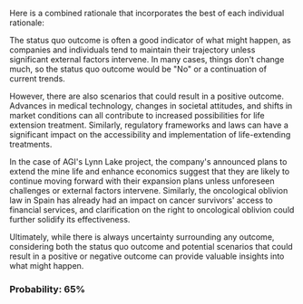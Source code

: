 Here is a combined rationale that incorporates the best of each individual rationale:

The status quo outcome is often a good indicator of what might happen, as companies and individuals tend to maintain their trajectory unless significant external factors intervene. In many cases, things don't change much, so the status quo outcome would be "No" or a continuation of current trends.

However, there are also scenarios that could result in a positive outcome. Advances in medical technology, changes in societal attitudes, and shifts in market conditions can all contribute to increased possibilities for life extension treatment. Similarly, regulatory frameworks and laws can have a significant impact on the accessibility and implementation of life-extending treatments.

In the case of AGI's Lynn Lake project, the company's announced plans to extend the mine life and enhance economics suggest that they are likely to continue moving forward with their expansion plans unless unforeseen challenges or external factors intervene. Similarly, the oncological oblivion law in Spain has already had an impact on cancer survivors' access to financial services, and clarification on the right to oncological oblivion could further solidify its effectiveness.

Ultimately, while there is always uncertainty surrounding any outcome, considering both the status quo outcome and potential scenarios that could result in a positive or negative outcome can provide valuable insights into what might happen.

### Probability: 65%